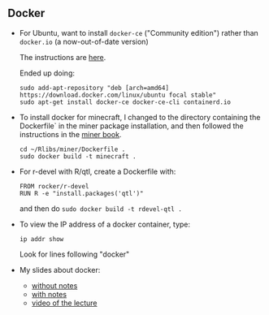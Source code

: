 ## Docker

- For Ubuntu, want to install `docker-ce` ("Community edition") rather
  than `docker.io` (a now-out-of-date version)

  The instructions are [here](https://docs.docker.com/install/linux/docker-ce/ubuntu/).

  Ended up doing:

  ```
  sudo add-apt-repository "deb [arch=amd64] https://download.docker.com/linux/ubuntu focal stable"
  sudo apt-get install docker-ce docker-ce-cli containerd.io
  ```

- To install docker for minecraft, I changed to the directory
  containing the Dockerfile` in the miner package installation, and then
  followed the instructions in the [miner
  book](https://ropenscilabs.github.io/miner_book/installation-and-configuration.html#docker).

  ```
  cd ~/Rlibs/miner/Dockerfile .
  sudo docker build -t minecraft .
  ```

- For r-devel with R/qtl, create a Dockerfile with:

  ```
  FROM rocker/r-devel
  RUN R -e "install.packages('qtl')"
  ```

  and then do `sudo docker build -t rdevel-qtl .`

- To view the IP address of a docker container, type:

  ```
  ip addr show
  ```

  Look for lines following "docker"

- My slides about docker:
  - [without notes](https://kbroman.org/AdvData/26_containers.pdf)
  - [with notes](https://kbroman.org/AdvData/26_containers_notes.pdf)
  - [video of the lecture](https://us-lti.bbcollab.com/recording/0fc7d7a1d7ac472084798e61c43e4a63)
